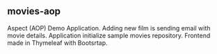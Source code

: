 ## movies-aop

Aspect (AOP) Demo Application.
Adding new film is sending email with movie details.
Application initialize sample movies repository.
Frontend made in Thymeleaf with Bootsrtap.
